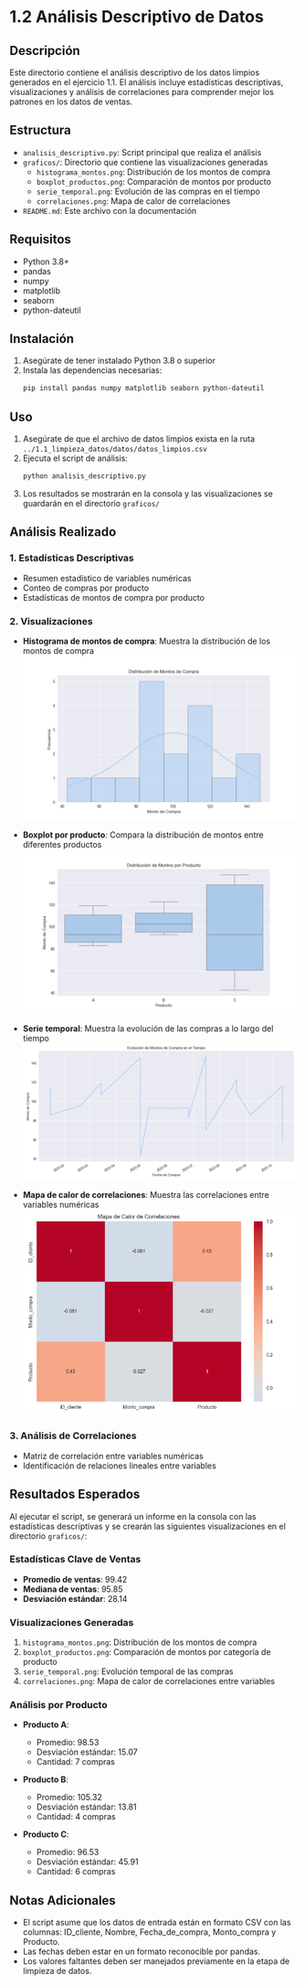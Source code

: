 # 1.2 Análisis Descriptivo de Datos

## Descripción
Este directorio contiene el análisis descriptivo de los datos limpios generados en el ejercicio 1.1. El análisis incluye estadísticas descriptivas, visualizaciones y análisis de correlaciones para comprender mejor los patrones en los datos de ventas.

## Estructura
- `analisis_descriptivo.py`: Script principal que realiza el análisis
- `graficos/`: Directorio que contiene las visualizaciones generadas
  - `histograma_montos.png`: Distribución de los montos de compra
  - `boxplot_productos.png`: Comparación de montos por producto
  - `serie_temporal.png`: Evolución de las compras en el tiempo
  - `correlaciones.png`: Mapa de calor de correlaciones
- `README.md`: Este archivo con la documentación

## Requisitos
- Python 3.8+
- pandas
- numpy
- matplotlib
- seaborn
- python-dateutil

## Instalación
1. Asegúrate de tener instalado Python 3.8 o superior
2. Instala las dependencias necesarias:
   ```bash
   pip install pandas numpy matplotlib seaborn python-dateutil
   ```

## Uso
1. Asegúrate de que el archivo de datos limpios exista en la ruta `../1.1_limpieza_datos/datos/datos_limpios.csv`
2. Ejecuta el script de análisis:
   ```bash
   python analisis_descriptivo.py
   ```
3. Los resultados se mostrarán en la consola y las visualizaciones se guardarán en el directorio `graficos/`

## Análisis Realizado

### 1. Estadísticas Descriptivas
- Resumen estadístico de variables numéricas
- Conteo de compras por producto
- Estadísticas de montos de compra por producto

### 2. Visualizaciones
- **Histograma de montos de compra**: Muestra la distribución de los montos de compra
  ![Histograma de Montos](graficos/histograma_montos.png)

- **Boxplot por producto**: Compara la distribución de montos entre diferentes productos
  ![Boxplot por Producto](graficos/boxplot_productos.png)

- **Serie temporal**: Muestra la evolución de las compras a lo largo del tiempo
  ![Serie Temporal](graficos/serie_temporal.png)

- **Mapa de calor de correlaciones**: Muestra las correlaciones entre variables numéricas
  ![Mapa de Calor](graficos/correlaciones.png)

### 3. Análisis de Correlaciones
- Matriz de correlación entre variables numéricas
- Identificación de relaciones lineales entre variables

## Resultados Esperados
Al ejecutar el script, se generará un informe en la consola con las estadísticas descriptivas y se crearán las siguientes visualizaciones en el directorio `graficos/`:

### Estadísticas Clave de Ventas
- **Promedio de ventas**: 99.42
- **Mediana de ventas**: 95.85
- **Desviación estándar**: 28.14

### Visualizaciones Generadas
1. `histograma_montos.png`: Distribución de los montos de compra
2. `boxplot_productos.png`: Comparación de montos por categoría de producto
3. `serie_temporal.png`: Evolución temporal de las compras
4. `correlaciones.png`: Mapa de calor de correlaciones entre variables

### Análisis por Producto
- **Producto A**:
  - Promedio: 98.53
  - Desviación estándar: 15.07
  - Cantidad: 7 compras
  
- **Producto B**:
  - Promedio: 105.32
  - Desviación estándar: 13.81
  - Cantidad: 4 compras
  
- **Producto C**:
  - Promedio: 96.53
  - Desviación estándar: 45.91
  - Cantidad: 6 compras

## Notas Adicionales
- El script asume que los datos de entrada están en formato CSV con las columnas: ID_cliente, Nombre, Fecha_de_compra, Monto_compra y Producto.
- Las fechas deben estar en un formato reconocible por pandas.
- Los valores faltantes deben ser manejados previamente en la etapa de limpieza de datos.
